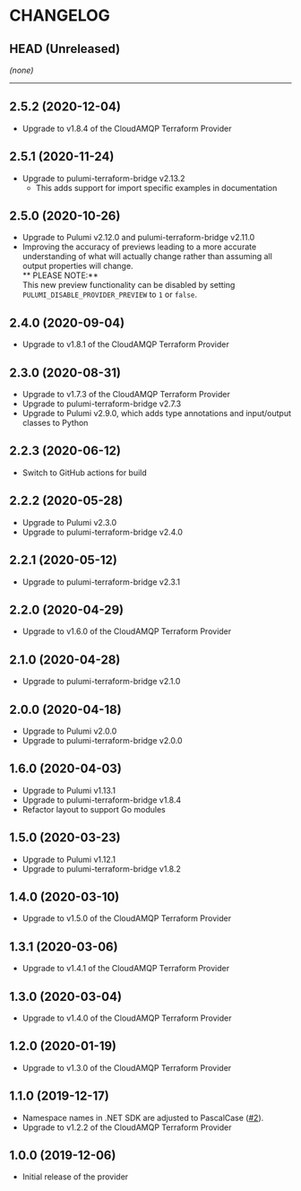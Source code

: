 CHANGELOG
=========

## HEAD (Unreleased)
_(none)_

---

## 2.5.2 (2020-12-04)
* Upgrade to v1.8.4 of the CloudAMQP Terraform Provider

## 2.5.1 (2020-11-24)
* Upgrade to pulumi-terraform-bridge v2.13.2  
  * This adds support for import specific examples in documentation

## 2.5.0 (2020-10-26)
* Upgrade to Pulumi v2.12.0 and pulumi-terraform-bridge v2.11.0
* Improving the accuracy of previews leading to a more accurate understanding of what will actually change rather than assuming all output properties will change.  
  ** PLEASE NOTE:**  
  This new preview functionality can be disabled by setting `PULUMI_DISABLE_PROVIDER_PREVIEW` to `1` or `false`.

## 2.4.0 (2020-09-04)
* Upgrade to v1.8.1 of the CloudAMQP Terraform Provider

## 2.3.0 (2020-08-31)
* Upgrade to v1.7.3 of the CloudAMQP Terraform Provider
* Upgrade to pulumi-terraform-bridge v2.7.3
* Upgrade to Pulumi v2.9.0, which adds type annotations and input/output classes to Python

## 2.2.3 (2020-06-12)
* Switch to GitHub actions for build

## 2.2.2 (2020-05-28)
* Upgrade to Pulumi v2.3.0
* Upgrade to pulumi-terraform-bridge v2.4.0

## 2.2.1 (2020-05-12)
* Upgrade to pulumi-terraform-bridge v2.3.1

## 2.2.0 (2020-04-29)
* Upgrade to v1.6.0 of the CloudAMQP Terraform Provider

## 2.1.0 (2020-04-28)
* Upgrade to pulumi-terraform-bridge v2.1.0

## 2.0.0 (2020-04-18)
* Upgrade to Pulumi v2.0.0
* Upgrade to pulumi-terraform-bridge v2.0.0

## 1.6.0 (2020-04-03)
* Upgrade to Pulumi v1.13.1
* Upgrade to pulumi-terraform-bridge v1.8.4
* Refactor layout to support Go modules

## 1.5.0 (2020-03-23)
* Upgrade to Pulumi v1.12.1
* Upgrade to pulumi-terraform-bridge v1.8.2

## 1.4.0 (2020-03-10)
* Upgrade to v1.5.0 of the CloudAMQP Terraform Provider

## 1.3.1 (2020-03-06)
* Upgrade to v1.4.1 of the CloudAMQP Terraform Provider

## 1.3.0 (2020-03-04)
* Upgrade to v1.4.0 of the CloudAMQP Terraform Provider

## 1.2.0 (2020-01-19)
* Upgrade to v1.3.0 of the CloudAMQP Terraform Provider

## 1.1.0 (2019-12-17)
* Namespace names in .NET SDK are adjusted to PascalCase
([#2](https://github.com/pulumi/pulumi-cloudamqp/pull/2)).
* Upgrade to v1.2.2 of the CloudAMQP Terraform Provider

## 1.0.0 (2019-12-06)
* Initial release of the provider
